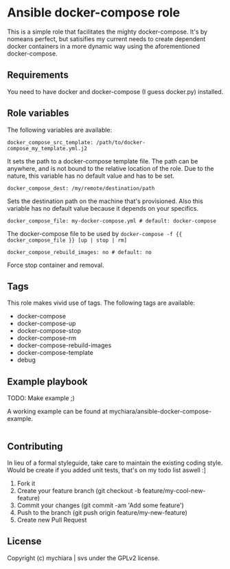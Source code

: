 # Ansible docker-compose role

This is a simple role that facilitates the mighty docker-compose.
It's by nomeans perfect, but satisifies my current needs to create dependent docker containers in a more dynamic way using the aforementioned docker-compose.

## Requirements

You need to have docker and docker-compose (I guess docker.py) installed.

## Role variables

The following variables are available:

```
docker_compose_src_template: /path/to/docker-compose_my_template.yml.j2
```
It sets the path to a docker-compose template file. The path can be anywhere, and is not bound to the relative location of the role.
Due to the nature, this variable has no default value and has to be set.

```
docker_compose_dest: /my/remote/destination/path
```
Sets the destination path on the machine that's provisioned. Also this variable has no default value because it depends on your specifics.

```
docker_compose_file: my-docker-compose.yml # default: docker-compose
```
The docker-compose file to be used by ```docker-compose -f {{ docker_compose_file }} [up | stop | rm]```

```
docker_compose_rebuild_images: no # default: no
```
Force stop container and removal.

## Tags

This role makes vivid use of tags.
The following tags are available:

- docker-compose
- docker-compose-up
- docker-compose-stop
- docker-compose-rm
- docker-compose-rebuild-images
- docker-compose-template
- debug

## Example playbook

TODO: Make example ;)

A working example can be found at mychiara/ansible-docker-compose-example.

```
```

## Contributing

In lieu of a formal styleguide, take care to maintain the existing coding style. Would be create if you added unit tests, that's on my todo list aswell :]

1. Fork it
2. Create your feature branch (git checkout -b feature/my-cool-new-feature)
3. Commit your changes (git commit -am 'Add some feature')
4. Push to the branch (git push origin feature/my-new-feature)
5. Create new Pull Request

## License

Copyright (c) mychiara | svs under the GPLv2 license.
